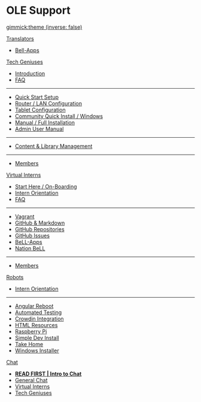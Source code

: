 <!-- Name of your wiki // Do NOT remove the leading `#` character.  -->

<!-- See additional notes below -->

# OLE Support

[gimmick:theme (inverse: false)](bootstrap)

[Translators]()

  * [Bell-Apps](https://crowdin.com/project/open-learning-exchange/invite)

[Tech Geniuses]() <!-- Tech Geniuses Program -->

  * [Introduction](pages/techgenius/tg-introduction.md)
  * [FAQ](pages/techgenius/tg-faq.md) <!-- This tg-faq.md needs to be written -->
  - - - -
  * [Quick Start Setup](pages/techgenius/tg-hardware-setup.md)
  * [Router / LAN Configuration](pages/techgenius/tg-router-config.md)
  * [Tablet Configuration](pages/techgenius/tg-tablet-config.md)
  * [Community Quick Install / Windows](pages/techgenius/tg-windows-install.md)
  * [Manual / Full Installation](pages/techgenius/tg-installation.md)
  * [Admin User Manual](pages/techgenius/tg-planet-user-manual.md)
- - - -
  * [Content & Library Management](pages/techgenius/tg-library-management.md)
  - - - -
  * [Members](pages/techgenius/tg-team.md)

[Virtual Interns]() <!-- Intern Program -->

  * [Start Here / On-Boarding](pages/vi/vi-first-steps.md)
  * [Intern Orientation](pages/vi/vi-intern-orientation.md)
  * [FAQ](pages/vi/vi-faq.md)
  - - - -
  * [Vagrant](pages/vi/vi-vagrant.md)
  * [GitHub & Markdown](pages/vi/vi-github-and-markdown.md)
  * [GitHub Repositories](pages/vi/vi-github-and-repositories.md)
  * [GitHub Issues](pages/vi/vi-github-issues.md)
  * [BeLL-Apps](pages/vi/vi-bellapps.md)
  * [Nation BeLL](pages/vi/vi-nation.md)
  - - - -
  * [Members](pages/vi/vi-team.md)

[Robots]() <!-- Moon-Shot Programs -->

  * [Intern Orientation](pages/robots/rbts-intern-orientation.md)
  - - - -
  * [Angular Reboot](pages/robots/rbts-angular.md)
  * [Automated Testing](pages/robots/rbts-automated-testing.md)
  * [Crowdin Integration](pages/robots/rbts-crowdin-integration.md)
  * [HTML Resources](pages/robots/rbts-html-resources.md)
  * [Raspberry Pi](pages/robots/rbts-raspberry-pi.md)
  * [Simple Dev Install](pages/robots/rbts-simple-install.md)
  * [Take Home](pages/robots/rbts-takehome.md)
  * [Windows Installer](pages/robots/rbts-inno-project.md)

[Chat]()

  * [**READ FIRST | Intro to Chat**](pages/vi/vi-chat.md)
  * [General Chat](https://gitter.im/open-learning-exchange/chat)
  * [Virtual Interns](https://gitter.im/open-learning-exchange/interns)
  * [Tech Geniuses](https://gitter.im/open-learning-exchange/techgenius)

<!-- Default theme (Read: http://dynalon.github.io/mdwiki/#!customizing.md#Theme_chooser)  -->

<!-- Navigation (Read: http://dynalon.github.io/mdwiki/#!quickstart.md#Adding_a_navigation)  

A more complex navigation example:

[Menu Item 1]()

  * # SubMenu Heading 1
  * [SubMenu Item 1](pages/subitem1.md)
  * [SubMenu Item 2](pages/subitem2.md)
  - - - -
  * # SubMenu Heading 2
  * [SubMenu Item 3](pages/subitem3.md)
  - - - -
  * # SubMenu Heading 3
  * [SubMenu Item 3](pages/subitem3.md)

[Menu Item 2](pages/item2.md)

[Menu Item 3](pages/item3.md) -->

